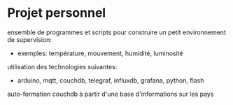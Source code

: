 # Projet personnel
ensemble de programmes et scripts pour construire un petit environnement de supervision:  
* exemples: température, mouvement, humidité, luminosité

utilisation des technologies suivantes:  
* arduino, mqtt, couchdb, telegraf, influxdb, grafana, python, flash

auto-formation couchdb à partir d'une base d'informations sur les pays
